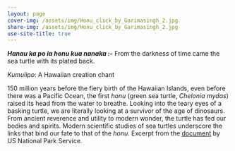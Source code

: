 ```yaml
---
layout: page
cover-img: /assets/img/Honu_click_by_Garimasingh_2.jpg
share-img: /assets/img/Honu_click_by_Garimasingh_2.jpg
use-site-title: true
---
```


**_Hanau ka po ia honu kua nanaka :-_** From the darkness of time came the sea turtle with its plated back. 

_Kumulipo_: A Hawaiian creation chant

150 million years before the fiery birth of the Hawaiian Islands, even before there was a Pacific Ocean, the first _honu_ (green sea turtle, _Chelonia mydas_) raised its head from the water to breathe. Looking into the teary eyes of a basking turtle, we are literally looking at a survivor of the age of dinosaurs. From ancient reverence and utility to modern wonder, the turtle has fed our bodies and spirits. Modern scientific studies of sea turtles underscore the links that bind our fate to that of the _honu_. Excerpt from the [document](https://www.nps.gov/kaho/learn/nature/upload/honu.pdf) by US National Park Service. 
